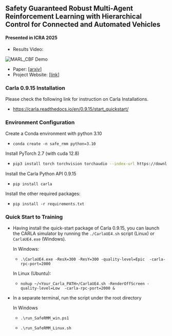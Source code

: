 ## Safety Guaranteed Robust Multi-Agent Reinforcement Learning with Hierarchical Control for Connected and Automated Vehicles

#### Presented in ICRA 2025
- Results Video:

 ![MARL_CBF Demo](MARL_CBF.gif)

- Paper: \[[arxiv](https://arxiv.org/abs/2309.11057)\]
- Project Website: \[[link](https://zhili-zh.github.io/projects/project_safe_robust.html)\]

### Carla 0.9.15 Installation

Please check the following link for instruction on Carla Installations.

- https://carla.readthedocs.io/en/0.9.15/start_quickstart/

### Environment Configuration

Create a Conda environment with python 3.10

- ```
  conda create -n safe_rmm python=3.10
  ```

Install PyTorch 2.7 (with cuda 12.8)

- ```bash
  pip3 install torch torchvision torchaudio --index-url https://download.pytorch.org/whl/cu128
  ```

Install the Carla Python API 0.9.15

- ```
  pip install carla
  ```

Install the other required packages:

* ```
  pip install -r requirements.txt
  ```


### Quick Start to Training
* Having install the quick-start package of Carla 0.9.15, you can launch the CARLA simulator by running the `./CarlaUE4.sh` script (Linux) or `CarlaUE4.exe` (Windows).

  In Windows: 

  * ```
    .\CarlaUE4.exe -ResX=300 -ResY=300 -quality-level=Epic  -carla-rpc-port=2000
    ```

  In Linux (Ubuntu):

  - ```
    nohup ~/<Your_Carla_PATH>/CarlaUE4.sh -RenderOffScreen -quality-level=Low  -carla-rpc-port=2000 &
    ```

* In a separate terminal, run the script under the root directory

  In Windows

  * ```
    .\run_SafeRMM_win.ps1
    ```

  * ```
    .\run_SafeRMM_Linux.sh
    ```

